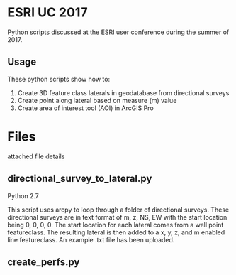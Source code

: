 # ESRI UC 2017
Python scripts discussed at the ESRI user conference during the summer of 2017.

## Usage
These python scripts show how to:
1. Create 3D feature class laterals in geodatabase from directional surveys
2. Create point along lateral based on measure (m) value
3. Create area of interest tool (AOI) in ArcGIS Pro

# Files
attached file details

## directional_survey_to_lateral.py
Python 2.7

This script uses arcpy to loop through a folder of directional surveys. These directional surveys are in text format of m, z, NS, EW with the start location being 0, 0, 0, 0. The start location for each lateral comes from a well point featureclass. The resulting lateral is then added to a x, y, z, and m enabled line featureclass. An example .txt file has been uploaded.

## create_perfs.py








